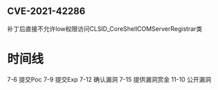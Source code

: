 
## CVE-2021-42286

补丁后直接不允许low权限访问CLSID_CoreShellCOMServerRegistrar类

# 时间线
7-6 提交Poc
7-9 提交Exp
7-12 确认漏洞
7-15 提供漏洞赏金
11-10 公开漏洞


